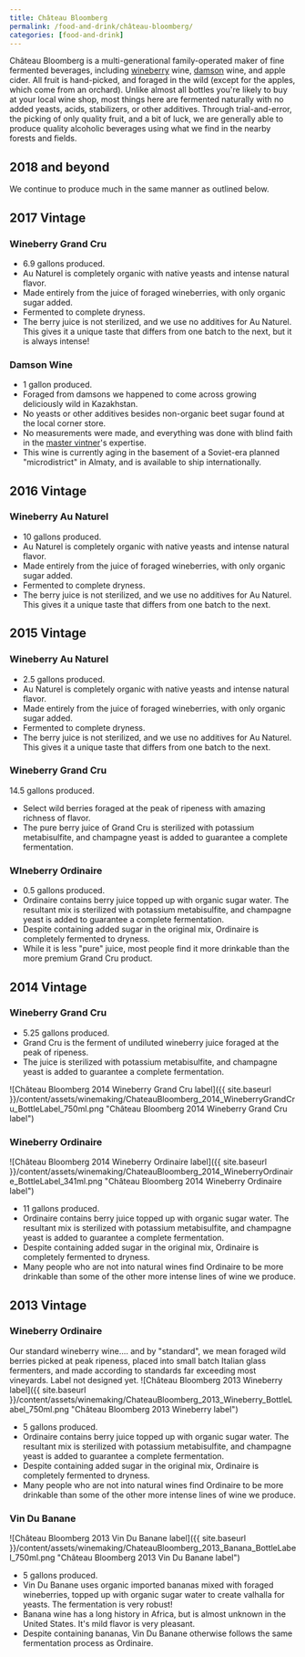 ```yaml
---
title: Château Bloomberg
permalink: /food-and-drink/château-bloomberg/
categories: [food-and-drink]
---
```


Château Bloomberg is a multi-generational family-operated maker of fine
fermented beverages, including
[wineberry](https://en.wikipedia.org/wiki/Rubus_phoenicolasius) wine,
[damson](https://en.wikipedia.org/wiki/Damson) wine, and apple cider. All fruit
is hand-picked, and foraged in the wild (except for the apples, which
come from an orchard). Unlike almost all bottles you're likely to buy
at your local wine shop, most things here are fermented naturally with
no added yeasts, acids, stabilizers, or other additives. Through
trial-and-error, the picking of only quality fruit, and a bit of luck,
we are generally able to produce quality alcoholic beverages using what
we find in the nearby forests and fields.

## 2018 and beyond

We continue to produce much in the same manner as outlined below.

## 2017 Vintage

### Wineberry Grand Cru

- 6.9 gallons produced.
- Au Naturel is completely organic with native yeasts and intense natural flavor.
- Made entirely from the juice of foraged wineberries, with only organic sugar added.
- Fermented to complete dryness.
- The berry juice is not sterilized, and we use no additives for Au Naturel. This gives it a unique taste that differs from one batch to the next, but it is always intense!

### Damson Wine

- 1 gallon produced.
- Foraged from damsons we happened to come across growing deliciously wild in Kazakhstan.
- No yeasts or other additives besides non-organic beet sugar found at the local corner store.
- No measurements were made, and everything was done with blind faith in the [master vintner](Amos_Bloomberg)'s expertise.
- This wine is currently aging in the basement of a Soviet-era planned "microdistrict" in Almaty, and is available to ship internationally.

## 2016 Vintage

### Wineberry Au Naturel

- 10 gallons produced.
- Au Naturel is completely organic with native yeasts and intense natural flavor.
- Made entirely from the juice of foraged wineberries, with only organic sugar added.
- Fermented to complete dryness.
- The berry juice is not sterilized, and we use no additives for Au Naturel. This gives it a unique taste that differs from one batch to the next.

## 2015 Vintage

### Wineberry Au Naturel

- 2.5 gallons produced.
- Au Naturel is completely organic with native yeasts and intense natural flavor.
- Made entirely from the juice of foraged wineberries, with only organic sugar added.
- Fermented to complete dryness.
- The berry juice is not sterilized, and we use no additives for Au Naturel. This gives it a unique taste that differs from one batch to the next.

### Wineberry Grand Cru

14.5 gallons produced.

- Select wild berries foraged at the peak of ripeness with amazing richness of flavor.
- The pure berry juice of Grand Cru is sterilized with potassium metabisulfite, and champagne yeast is added to guarantee a complete fermentation.

### WIneberry Ordinaire

- 0.5 gallons produced.
- Ordinaire contains berry juice topped up with organic sugar water. The resultant mix is sterilized with potassium metabisulfite, and champagne yeast is added to guarantee a complete fermentation.
- Despite containing added sugar in the original mix, Ordinaire is completely fermented to dryness.
- While it is less "pure" juice, most people find it more drinkable than the more premium Grand Cru product.

## 2014 Vintage

### Wineberry Grand Cru

- 5.25 gallons produced.
- Grand Cru is the ferment of undiluted wineberry juice foraged at the peak of ripeness.
- The juice is sterilized with potassium metabisulfite, and champagne yeast is added to guarantee a complete fermentation.

![Château Bloomberg 2014 Wineberry Grand Cru label]({{ site.baseurl }}/content/assets/winemaking/ChateauBloomberg_2014_WineberryGrandCru_BottleLabel_750ml.png "Château Bloomberg 2014 Wineberry Grand Cru label")

### Wineberry Ordinaire

![Château Bloomberg 2014 Wineberry Ordinaire
label]({{ site.baseurl }}/content/assets/winemaking/ChateauBloomberg_2014_WineberryOrdinaire_BottleLabel_341ml.png "Château Bloomberg 2014 Wineberry Ordinaire label")

- 11 gallons produced.
- Ordinaire contains berry juice topped up with organic sugar water. The resultant mix is sterilized with potassium metabisulfite, and champagne yeast is added to guarantee a complete fermentation.
- Despite containing added sugar in the original mix, Ordinaire is completely fermented to dryness.
- Many people who are not into natural wines find Ordinaire to be more drinkable than some of the other more intense lines of wine we produce.

## 2013 Vintage

### Wineberry Ordinaire

Our standard wineberry wine.... and by "standard", we mean foraged
wild berries picked at peak ripeness, placed into small batch Italian
glass fermenters, and made according to standards far exceeding most
vineyards. Label not designed yet. ![Château Bloomberg 2013 Wineberry
label]({{ site.baseurl }}/content/assets/winemaking/ChateauBloomberg_2013_Wineberry_BottleLabel_750ml.png "Château Bloomberg 2013 Wineberry label")

- 5 gallons produced.
- Ordinaire contains berry juice topped up with organic sugar water. The resultant mix is sterilized with potassium metabisulfite, and champagne yeast is added to guarantee a complete fermentation.
- Despite containing added sugar in the original mix, Ordinaire is completely fermented to dryness.
- Many people who are not into natural wines find Ordinaire to be more drinkable than some of the other more intense lines of wine we produce.

### Vin Du Banane

![Château Bloomberg 2013 Vin Du Banane
label]({{ site.baseurl }}/content/assets/winemaking/ChateauBloomberg_2013_Banana_BottleLabel_750ml.png "Château Bloomberg 2013 Vin Du Banane label")

- 5 gallons produced.
- Vin Du Banane uses organic imported bananas mixed with foraged wineberries, topped up with organic sugar water to create valhalla for yeasts. The fermentation is very robust!
- Banana wine has a long history in Africa, but is almost unknown in the United States. It's mild flavor is very pleasant.
- Despite containing bananas, Vin Du Banane otherwise follows the same fermentation process as Ordinaire.
